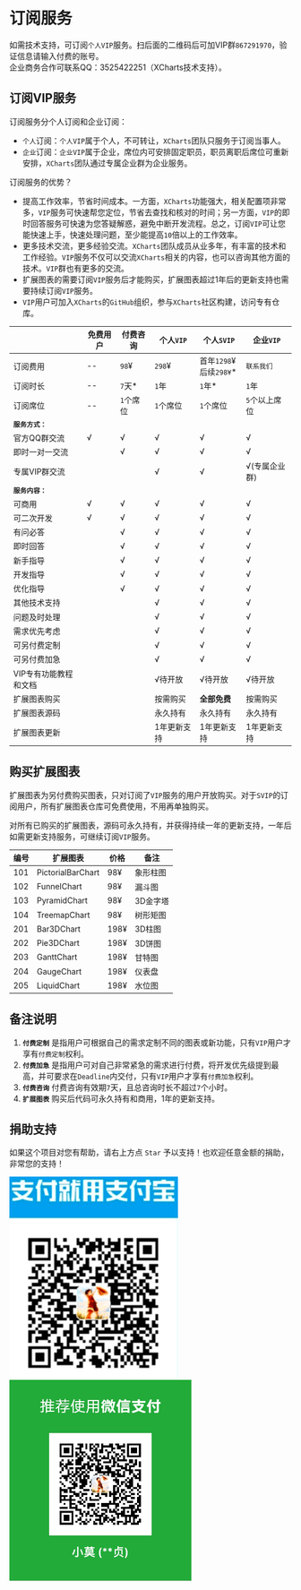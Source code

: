 # 订阅服务

如需技术支持，可订阅`个人VIP`服务。扫后面的二维码后可加VIP群`867291970`，验证信息请输入付费的账号。  
企业商务合作可联系QQ：3525422251（XCharts技术支持）。

## 订阅VIP服务

订阅服务分个人订阅和企业订阅：

- `个人`订阅：`个人VIP`属于个人，不可转让，`XCharts`团队只服务于订阅当事人。
- `企业`订阅：`企业VIP`属于企业，席位内可安排固定职员，职员离职后席位可重新安排，`XCharts`团队通过专属企业群为企业服务。

订阅服务的优势？

- 提高工作效率，节省时间成本。一方面，`XCharts`功能强大，相关配置项非常多，`VIP`服务可快速帮您定位，节省去查找和核对的时间；另一方面，`VIP`的即时回答服务可快速为您答疑解惑，避免中断开发流程。总之，订阅`VIP`可让您能快速上手，快速处理问题，至少能提高`10`倍以上的工作效率。
- 更多技术交流，更多经验交流。`XCharts`团队成员从业多年，有丰富的技术和工作经验。`VIP`服务不仅可以交流`XCharts`相关的内容，也可以咨询其他方面的技术。`VIP`群也有更多的交流。
- 扩展图表的需要订阅`VIP`服务后才能购买，扩展图表超过1年后的更新支持也需要持续订阅`VIP`服务。
- `VIP`用户可加入`XCharts`的`GitHub`组织，参与`XCharts`社区构建，访问专有仓库。

| |免费用户|付费咨询|个人`VIP` | 个人`SVIP` | 企业`VIP` |
| ----- |--|--|--|--|--|
| 订阅费用 | --  | `98`¥   | `298`¥ | 首年`1298`¥</br>后续`298¥`* | `联系我们` |
| 订阅时长 | -- | `7`天* | `1`年 | `1`年* | `1`年
| 订阅席位 | -- | `1`个席位 | `1`个席位  |`1`个席位|`5`个以上席位|
| __`服务方式：`__|
| 官方QQ群交流      | √ | √ | √ | √ | √ |
| 即时一对一交流     |   | √ | √ | √ | √ |
| 专属VIP群交流     |   |   | √ | √ | √(专属企业群) |
| __`服务内容：`__|
| 可商用           | √ | √ | √ | √ | √ |
| 可二次开发        | √ | √ | √ | √ | √ |
| 有问必答          |   | √ | √ | √ | √ |
| 即时回答          |   | √ | √ | √ | √ |
| 新手指导          |   | √ | √ | √ | √ |
| 开发指导          |   | √ | √ | √ | √ |
| 优化指导          |   | √ | √ | √ | √ |
| 其他技术支持       |   |   | √ | √ | √ |
| 问题及时处理       |   |   | √ | √ | √ |
| 需求优先考虑       |   |   | √ | √ | √ |
| 可另付费定制       |   |   | √ | √ | √ |
| 可另付费加急       |   |   | √ | √ | √ |
| VIP专有功能教程和文档 |   |   | √待开放 | √待开放 | √待开放 |
| 扩展图表购买       |   |   | 按需购买 | __全部免费__ | 按需购买 |
| 扩展图表源码       |   |   | 永久持有 | 永久持有 | 永久持有 |
| 扩展图表更新       |   |   | 1年更新支持 | 1年更新支持 | 1年更新支持 |

## 购买扩展图表

扩展图表为另付费购买图表，只对订阅了`VIP`服务的用户开放购买。对于`SVIP`的订阅用户，所有扩展图表仓库可免费使用，不用再单独购买。

对所有已购买的扩展图表，源码可永久持有，并获得持续一年的更新支持，一年后如需更新支持服务，可继续订阅`VIP`服务。

|编号|扩展图表|价格|备注|
|--|--|--|--|
| 101 | PictorialBarChart | 98¥   | 象形柱图 |
| 102 | FunnelChart       | 98¥   | 漏斗图 |
| 103 | PyramidChart      | 98¥   | 3D金字塔 |
| 104 | TreemapChart      | 98¥   | 树形矩图 |
| 201 | Bar3DChart        | 198¥  | 3D柱图 |
| 202 | Pie3DChart        | 198¥  | 3D饼图 |
| 203 | GanttChart        | 198¥  | 甘特图 |
| 204 | GaugeChart        | 198¥  | 仪表盘 |
| 205 | LiquidChart       | 198¥  | 水位图 |

## 备注说明

1. __`付费定制`__ 是指用户可根据自己的需求定制不同的图表或新功能，只有`VIP`用户才享有`付费定制`权利。
2. __`付费加急`__ 是指用户可对自己非常紧急的需求进行付费，将开发优先级提到最高，并可要求在`Deadline`内交付，只有`VIP`用户才享有`付费加急`权利。
3. __`付费咨询`__ 付费咨询有效期`7`天，且总咨询时长不超过`7`个小时。
4. __`扩展图表`__ 购买后代码可永久持有和商用，1年的更新支持。

## 捐助支持

如果这个项目对您有帮助，请右上方点 `Star` 予以支持！也欢迎任意金额的捐助，非常您的支持！

![alipay-qrcode](res/alipay.png)
![wechat-qrcode](res/wechat.png)
